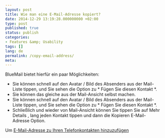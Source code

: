 ```yaml
---
layout: post
title: Wie man eine E-Mail-Adresse kopiert?
date: 2014-12-29 13:19:28.000000000 +02:00
type: post
published: true
status: publish
categories:
- Features &amp; Usability
tags: []
lang: de
permalink: /copy-email-address/
meta:
---
```


BlueMail bietet hierfür ein paar Möglichkeiten:

* Sie können schnell auf den Avatar / Bild des Absenders aus der Mail-Liste tippen, und Sie sehen die Option zu * Fügen Sie diesen Kontakt *.
* Sie können das gleiche aus der Mail-Ansicht selbst machen.
* Sie können schnell auf den Avatar / Bild des Absenders aus der Mail-Liste tippen, und Sie sehen die Option zu * Fügen Sie diesen Kontakt *.
* Schließlich und wieder von Mail-Ansicht können Sie tippen Sie auf Mehr Details , lang jeden Kontakt tippen und dann die Kopieren E-Mail-Adresse Option. 

Um [E-Mail-Adresse zu Ihren Telefonkontakten hinzuzufügen](/add-email-address-phonebook-contacts/)
